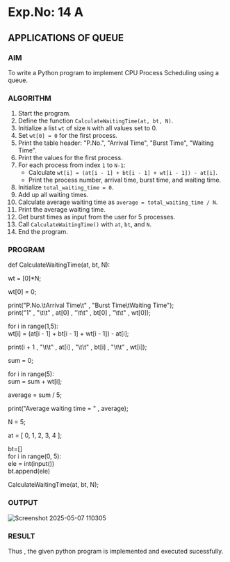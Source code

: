# Exp.No: 14 A
## APPLICATIONS OF QUEUE



### AIM  
To write a Python program to implement CPU Process Scheduling using a queue.



### ALGORITHM  

1. Start the program.  
2. Define the function `CalculateWaitingTime(at, bt, N)`.  
3. Initialize a list `wt` of size `N` with all values set to 0.  
4. Set `wt[0] = 0` for the first process.  
5. Print the table header: "P.No.", "Arrival Time", "Burst Time", "Waiting Time".  
6. Print the values for the first process.  
7. For each process from index `1` to `N-1`:  
   - Calculate `wt[i] = (at[i - 1] + bt[i - 1] + wt[i - 1]) - at[i]`.  
   - Print the process number, arrival time, burst time, and waiting time.  
8. Initialize `total_waiting_time = 0`.  
9. Add up all waiting times.  
10. Calculate average waiting time as `average = total_waiting_time / N`.  
11. Print the average waiting time.  
12. Get burst times as input from the user for 5 processes.  
13. Call `CalculateWaitingTime()` with `at`, `bt`, and `N`.  
14. End the program.


### PROGRAM  

def CalculateWaitingTime(at, bt, N): <br />


wt = [0]*N; <br />

wt[0] = 0; <br />

print("P.No.\tArrival Time\t" , "Burst Time\tWaiting Time"); <br />
	print("1" , "\t\t" , at[0] , "\t\t" , bt[0] , "\t\t" , wt[0]); <br />


for i in range(1,5): <br />
		wt[i] = (at[i - 1] + bt[i - 1] + wt[i - 1]) - at[i]; <br />

print(i + 1 , "\t\t" , at[i] , "\t\t" , bt[i] , "\t\t" , wt[i]); <br />
	

sum = 0; <br />

	
for i in range(5): <br />
		sum = sum + wt[i]; <br />
	

average = sum / 5; <br />

	
print("Average waiting time = " , average); <br />



N = 5; <br />

	
at = [ 0, 1, 2, 3, 4 ]; <br />

	
bt=[] <br />
for i in range(0, 5): <br />
    ele = int(input()) <br />
    bt.append(ele) <br />
	

	
CalculateWaitingTime(at, bt, N); 


### OUTPUT

![Screenshot 2025-05-07 110305](https://github.com/user-attachments/assets/8451b385-feba-4ad6-8a7b-ceaaea487723)


### RESULT
 Thus , the given python program is implemented and executed sucessfully.
